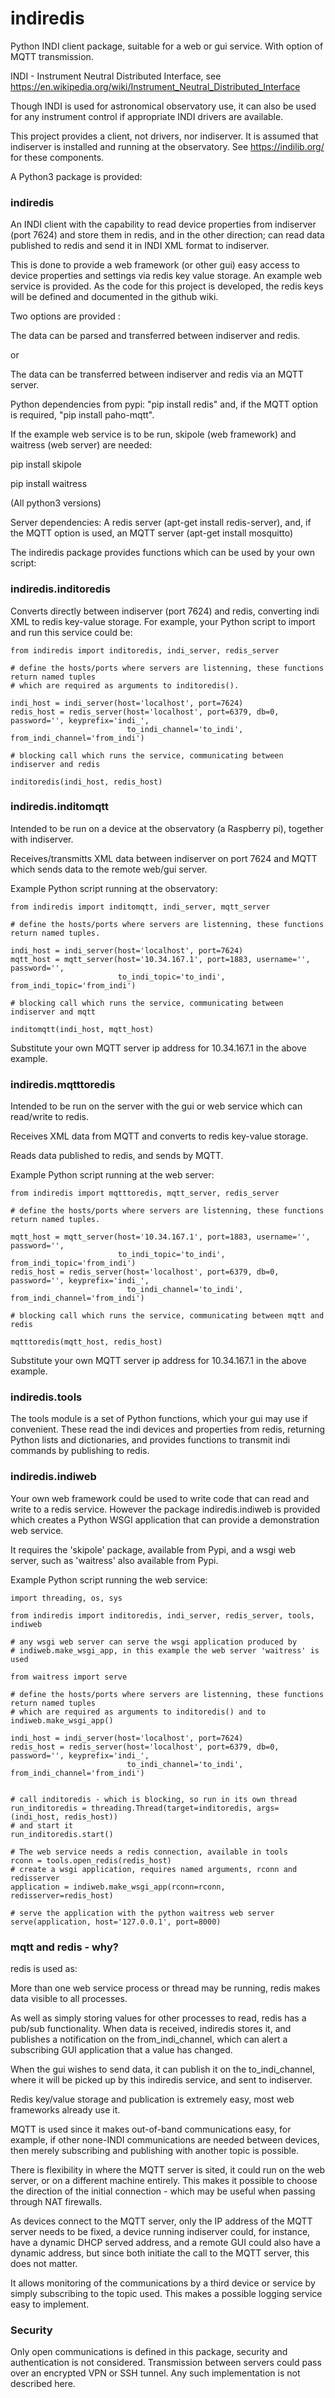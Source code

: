 # indiredis

Python INDI client package, suitable for a web or gui service. With option of MQTT transmission.

INDI - Instrument Neutral Distributed Interface, see https://en.wikipedia.org/wiki/Instrument_Neutral_Distributed_Interface

Though INDI is used for astronomical observatory use, it can also be used for any instrument control if appropriate INDI
drivers are available.

This project provides a client, not drivers, nor indiserver. It is assumed that indiserver is installed and running at
the observatory.  See https://indilib.org/ for these components.

A Python3 package is provided:

### indiredis

An INDI client with the capability to read device properties from indiserver (port 7624) and store them in redis, and in the
other direction; can read data published to redis and send it in INDI XML format to indiserver.

This is done to provide a web framework (or other gui) easy access to device properties and settings via redis
key value storage. An example web service is provided. As the code for this project is developed, the redis
keys will be defined and documented in the github wiki.

Two options are provided :

The data can be parsed and transferred between indiserver and redis.

or

The data can be transferred between indiserver and redis via an MQTT server.

Python dependencies from pypi: "pip install redis" and, if the MQTT option is required, "pip install paho-mqtt".

If the example web service is to be run, skipole (web framework) and waitress (web server) are needed:

pip install skipole

pip install waitress

(All python3 versions)

Server dependencies: A redis server (apt-get install redis-server), and, if the MQTT option is used, an
MQTT server (apt-get install mosquitto)

The indiredis package provides functions which can be used by your own script:

### indiredis.inditoredis

Converts directly between indiserver (port 7624) and redis, converting indi XML to redis key-value storage.
For example, your Python script to import and run this service could be:

```
from indiredis import inditoredis, indi_server, redis_server

# define the hosts/ports where servers are listenning, these functions return named tuples
# which are required as arguments to inditoredis().

indi_host = indi_server(host='localhost', port=7624)
redis_host = redis_server(host='localhost', port=6379, db=0, password='', keyprefix='indi_',
                          to_indi_channel='to_indi', from_indi_channel='from_indi')

# blocking call which runs the service, communicating between indiserver and redis

inditoredis(indi_host, redis_host)
```

### indiredis.inditomqtt

Intended to be run on a device at the observatory (a Raspberry pi), together with indiserver.

Receives/transmitts XML data between indiserver on port 7624 and MQTT which sends data to the remote web/gui server.

Example Python script running at the observatory:

```
from indiredis import inditomqtt, indi_server, mqtt_server

# define the hosts/ports where servers are listenning, these functions return named tuples.

indi_host = indi_server(host='localhost', port=7624)
mqtt_host = mqtt_server(host='10.34.167.1', port=1883, username='', password='',
                        to_indi_topic='to_indi', from_indi_topic='from_indi')

# blocking call which runs the service, communicating between indiserver and mqtt

inditomqtt(indi_host, mqtt_host)

```

Substitute your own MQTT server ip address for 10.34.167.1 in the above example.


### indiredis.mqtttoredis

Intended to be run on the server with the gui or web service which can read/write to redis.

Receives XML data from MQTT and converts to redis key-value storage.

Reads data published to redis, and sends by MQTT.

Example Python script running at the web server:
```
from indiredis import mqtttoredis, mqtt_server, redis_server

# define the hosts/ports where servers are listenning, these functions return named tuples.

mqtt_host = mqtt_server(host='10.34.167.1', port=1883, username='', password='',
                        to_indi_topic='to_indi', from_indi_topic='from_indi')
redis_host = redis_server(host='localhost', port=6379, db=0, password='', keyprefix='indi_',
                          to_indi_channel='to_indi', from_indi_channel='from_indi')

# blocking call which runs the service, communicating between mqtt and redis

mqtttoredis(mqtt_host, redis_host)

```
Substitute your own MQTT server ip address for 10.34.167.1 in the above example.

### indiredis.tools

The tools module is a set of Python functions, which your gui may use if convenient. These read the
indi devices and properties from redis, returning Python lists and dictionaries, and provides
functions to transmit indi commands by publishing to redis.

### indiredis.indiweb

Your own web framework could be used to write code that can read and write to a redis service. However the
package indiredis.indiweb is provided which creates a Python WSGI application that can provide a demonstration
web service.

It requires the 'skipole' package, available from Pypi, and a wsgi web server, such as 'waitress' also available
from Pypi.

Example Python script running the web service:
```
import threading, os, sys

from indiredis import inditoredis, indi_server, redis_server, tools, indiweb

# any wsgi web server can serve the wsgi application produced by
# indiweb.make_wsgi_app, in this example the web server 'waitress' is used

from waitress import serve

# define the hosts/ports where servers are listenning, these functions return named tuples
# which are required as arguments to inditoredis() and to indiweb.make_wsgi_app()

indi_host = indi_server(host='localhost', port=7624)
redis_host = redis_server(host='localhost', port=6379, db=0, password='', keyprefix='indi_',
                          to_indi_channel='to_indi', from_indi_channel='from_indi')


# call inditoredis - which is blocking, so run in its own thread
run_inditoredis = threading.Thread(target=inditoredis, args=(indi_host, redis_host))
# and start it
run_inditoredis.start()

# The web service needs a redis connection, available in tools
rconn = tools.open_redis(redis_host)
# create a wsgi application, requires named arguments, rconn and redisserver
application = indiweb.make_wsgi_app(rconn=rconn, redisserver=redis_host)

# serve the application with the python waitress web server
serve(application, host='127.0.0.1', port=8000)

```

### mqtt and redis - why?

redis is used as:

More than one web service process or thread may be running, redis makes data visible to all processes.

As well as simply storing values for other processes to read, redis has a pub/sub functionality. When
data is received, indiredis stores it, and publishes a notification on the from_indi_channel, which can
alert a subscribing GUI application that a value has changed.

When the gui wishes to send data, it can publish it on the to_indi_channel, where it will be picked up by
this indiredis service, and sent to indiserver.

Redis key/value storage and publication is extremely easy, most web frameworks already use it.

MQTT is used since it makes out-of-band communications easy, for example, if other none-INDI communications
are needed between devices, then merely subscribing and publishing with another topic is possible.

There is flexibility in where the MQTT server is sited, it could run on the web server, or on a different
machine entirely. This makes it possible to choose the direction of the initial connection - which may be
useful when passing through NAT firewalls.

As devices connect to the MQTT server, only the IP address of the MQTT server needs to be fixed, a device
running indiserver could, for instance, have a dynamic DHCP served address, and a remote GUI could also
have a dynamic address, but since both initiate the call to the MQTT server, this does not matter.

It allows monitoring of the communications by a third device or service by simply subscribing to the topic
used. This makes a possible logging service easy to implement.


### Security

Only open communications is defined in this package, security and authentication is not considered.
Transmission between servers could pass over an encrypted VPN or SSH tunnel. Any such implementation
is not described here.


